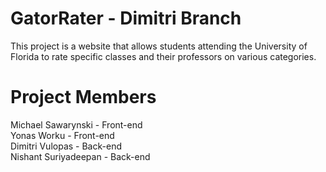 # GatorRater - Dimitri Branch
This project is a website that allows students attending the University of Florida to rate specific classes and their professors on various categories.

# Project Members 
Michael Sawarynski - Front-end  
Yonas Worku - Front-end  
Dimitri Vulopas - Back-end  
Nishant Suriyadeepan - Back-end